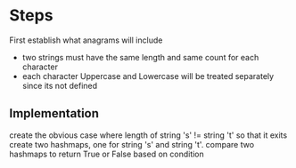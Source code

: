 # Steps
First establish what anagrams will include
- two strings must have the same length and same count for each character
- each character Uppercase and Lowercase will be treated separately since its not defined

## Implementation
create the obvious case where length of string 's' != string 't' so that it exits
create two hashmaps, one for string 's' and string 't'.
compare two hashmaps to return True or False based on condition
